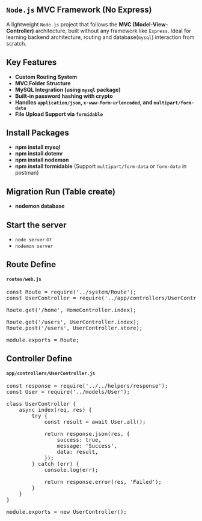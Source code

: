 ## `Node.js` MVC Framework (No Express)
A lightweight `Node.js` project that follows the **MVC (Model-View-Controller)** architecture, built without any framework like `Express`. Ideal for learning backend architecture, routing and database(`mysql`) interaction from scratch.


## Key Features
- **Custom Routing System**
- **MVC Folder Structure**
- **MySQL Integration (using `mysql` package)**
- **Built-in password hashing with crypto**
- **Handles `application/json`, `x-www-form-urlencoded`, and `multipart/form-data`**
- **File Upload Support via `formidable`**

## Install Packages
- **npm install mysql**
- **npm install dotenv**
- **npm install nodemon**
- **npm install formidable** (Support `multipart/form-data` or `form-data` in postman)

## Migration Run (Table create)
- **nodemon database**

## Start the server
- `node server` or 
- `nodemon server`

## Route Define
#### `routes/web.js`
<pre lang="js">
const Route = require('../system/Route');
const UserController = require('../app/controllers/UserController');

Route.get('/home', HomeController.index);

Route.get('/users', UserController.index);
Route.post('/users', UserController.store);

module.exports = Route;</pre>


## Controller Define
#### `app/controllers/UserController.js`
<pre lang="js">
const response = require('../../helpers/response');
const User = require('../models/User');

class UserController {
	async index(req, res) {
		try {
			const result = await User.all();

			return response.json(res, {
				success: true,
				message: 'Success',
				data: result,
			});
		} catch (err) {
			console.log(err);

			return response.error(res, 'Failed');
		}
	}
}

module.exports = new UserController();</pre>